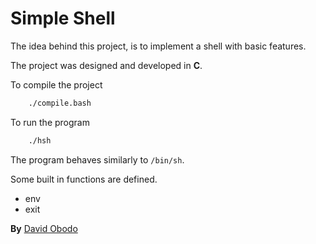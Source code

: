 # Simple Shell

The idea behind this project, is to implement a shell with basic features.

The project was designed and developed in **C**.

To compile the project
```sh
	./compile.bash
```
To run the program
```sh
	./hsh
```

The program behaves similarly to ```/bin/sh```.

Some built in functions are defined.
- env
- exit

**By** [David Obodo](obododavidsop@gmail.com)
